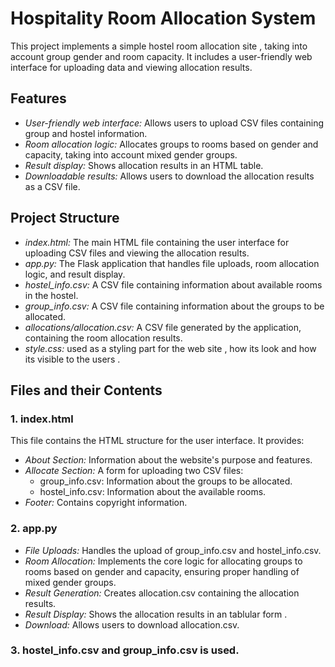 # Hospitality Room Allocation System

This project implements a simple hostel room allocation site , taking into account group gender and room capacity.  It includes a user-friendly web interface for uploading data and viewing allocation results.

## Features

- *User-friendly web interface:*  Allows users to upload CSV files containing group and hostel information.
- *Room allocation logic:*  Allocates groups to rooms based on gender and capacity, taking into account mixed gender groups.
- *Result display:* Shows allocation results in an HTML table.
- *Downloadable results:* Allows users to download the allocation results as a CSV file.

## Project Structure

- *index.html:* The main HTML file containing the user interface for uploading CSV files and viewing the allocation results.
- *app.py:* The Flask application that handles file uploads, room allocation logic, and result display.
- *hostel_info.csv:*  A CSV file containing information about available rooms in the hostel.
- *group_info.csv:* A CSV file containing information about the groups to be allocated.
- *allocations/allocation.csv:* A CSV file generated by the application, containing the room allocation results.
- *style.css:*  used as a styling part for the web site , how its look and how its visible to the users .

## Files and their Contents

### 1. index.html

This file contains the HTML structure for the user interface. It provides:
- *About Section:* Information about the website's purpose and features.
- *Allocate Section:*  A form for uploading two CSV files:
    - group_info.csv: Information about the groups to be allocated.
    - hostel_info.csv: Information about the available rooms.
- *Footer:* Contains copyright information.

### 2. app.py

- *File Uploads:* Handles the upload of group_info.csv and hostel_info.csv.
- *Room Allocation:* Implements the core logic for allocating groups to rooms based on gender and capacity, ensuring proper handling of mixed gender groups.
- *Result Generation:* Creates allocation.csv containing the allocation results.
- *Result Display:* Shows the allocation results in an tablular form .
- *Download:* Allows users to download allocation.csv.

### 3. hostel_info.csv and group_info.csv is used.